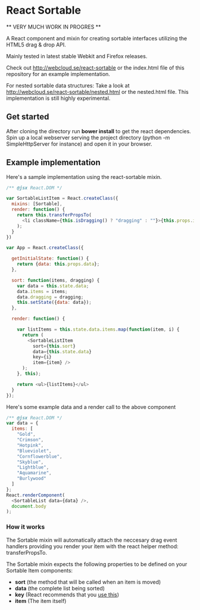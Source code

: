 # React Sortable

** VERY MUCH WORK IN PROGRES **

A React component and mixin for creating sortable interfaces
utilizing the HTML5 drag & drop API.

Mainly tested in latest stable Webkit and Firefox releases.

Check out http://webcloud.se/react-sortable or the index.html file of this repository
for an example implementation.

For nested sortable data structures: Take a look at http://webcloud.se/react-sortable/nested.html or the nested.html file. This
implementation is still highly experimental.

## Get started

After cloning the directory run **bower install** to get the react dependencies. Spin up a local webserver serving the project directory
(python -m SimpleHttpServer for instance) and open it in your browser.


## Example implementation

Here's a sample implementation using the react-sortable mixin.

```js
/** @jsx React.DOM */

var SortableListItem = React.createClass({
  mixins: [Sortable],
  render: function() {
    return this.transferPropsTo(
      <li className={this.isDragging() ? "dragging" : ""}>{this.props.item}</li>
    );
  }
})

var App = React.createClass({

  getInitialState: function() {
    return {data: this.props.data};
  },

  sort: function(items, dragging) {
    var data = this.state.data;
    data.items = items;
    data.dragging = dragging;
    this.setState({data: data});
  },

  render: function() {

    var listItems = this.state.data.items.map(function(item, i) {
      return (
        <SortableListItem
          sort={this.sort}
          data={this.state.data}
          key={i}
          item={item} />
      );
    }, this);

    return <ul>{listItems}</ul>
  }
});

```

Here's some example data and a render call to the above component

```js
/** @jsx React.DOM */
var data = {
  items: [
    "Gold",
    "Crimson",
    "Hotpink",
    "Blueviolet",
    "Cornflowerblue",
    "Skyblue",
    "Lightblue",
    "Aquamarine",
    "Burlywood"
  ]
};
React.renderComponent(
  <SortableList data={data} />,
  document.body
);
```

### How it works

The Sortable mixin will automatically attach the neccesary drag event handlers providing you render your item with the react helper method: transferPropsTo.

The Sortable mixin expects the following properties to be defined on your Sortable Item components:

- **sort** (the method that will be called when an item is moved)
- **data** (the complete list being sorted)
- **key** (React recommends that you [use this](http://facebook.github.io/react/docs/reconciliation.html#keys))
- **item** (The item itself)
